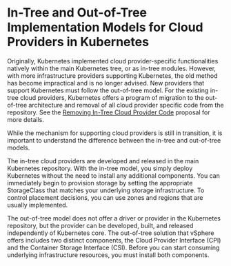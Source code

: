 # In-Tree and Out-of-Tree Implementation Models for Cloud Providers in Kubernetes

Originally, Kubernetes implemented cloud provider-specific functionalities natively within the main Kubernetes tree, or as in-tree modules. However, with more infrastructure providers supporting Kubernetes, the old method has become impractical and is no longer advised. New providers that support Kubernetes must follow the out-of-tree model. For the existing in-tree cloud providers, Kubernetes offers a program of migration to the out-of-tree architecture and removal of all cloud provider specific code from the repository. See the [Removing In-Tree Cloud Provider Code](https://github.com/kubernetes/enhancements/blob/master/keps/sig-cloud-provider/20190125-removing-in-tree-providers.md) proposal for more details.

While the mechanism for supporting cloud providers is still in transition, it is important to understand the difference between the in-tree and out-of-tree models.

The in-tree cloud providers are developed and released in the main Kubernetes repository. With the in-tree model, you simply deploy Kubernetes without the need to install any additional components. You can immediately begin to provision storage by setting the appropriate StorageClass that matches your underlying storage infrastructure. To control placement decisions, you can use zones and regions that are usually implemented.

The out-of-tree model does not offer a driver or provider in the Kubernetes repository, but the provider can be developed, built, and released independently of Kubernetes core. The out-of-tree solution that vSphere offers includes two distinct components, the Cloud Provider Interface (CPI) and the Container Storage Interface (CSI). Before you can start consuming underlying infrastructure resources, you must install both components.
